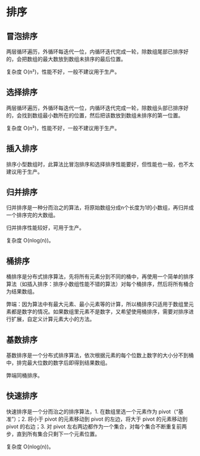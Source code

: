 # 排序

## 冒泡排序

两层循环遍历，外循环每迭代一位，内循环迭代完成一轮，除数组尾部已排序好的，会把数组的最大数放到数组未排序的最后位置。

复杂度 O(n²)，性能不好，一般不建议用于生产。

## 选择排序

两层循环遍历，外循环每迭代一位，内循环迭代完成一轮，除数组头部已排序好的，会找到数组最小数所在的位置，然后把该数放到数组未排序的第一位置。

复杂度 O(n²)，性能不好，一般不建议用于生产。

## 插入排序

排序小型数组时，此算法比冒泡排序和选择排序性能要好，但性能也一般，也不太建议用于生产。

## 归并排序

归并排序是一种分而治之的算法，将原始数组分成n个长度为1的小数组，再归并成一个排序完的大数组。  

归并排序性能较好，可用于生产。

复杂度 O(nlog(n))。

## 桶排序

桶排序是分布式排序算法，先将所有元素分到不同的桶中，再使用一个简单的排序算法（如插入排序：排序小数组性能不错的算法）对每个桶排序，然后将所有桶合为结果数组。

弊端：因为算法中有最大元素、最小元素等的计算，所以桶排序只适用于数组里元素都是数字的情况。如果数组里元素不是数字，又希望使用桶排序，需要对排序进行扩展，自定义计算元素大小的方法。

## 基数排序

基数排序是一个分布式排序算法，依次根据元素的每个位数上数字的大小分不到桶中，排完最大位数的数字后即得到结果数组。

弊端同桶排序。

## 快速排序

快速排序是一个分而治之的排序算法，1. 在数组里选一个元素作为 pivot（“基准”）；2. 将小于 pivot 的元素移动到 pivot 的左边，将大于 pivot 的元素移动到 pivot 的右边；3. 对 pivot 左右两边都作为一个集合，对每个集合不断重复前两步，直到所有集合只剩下一个元素位置。

复杂度 O(nlog(n))。
